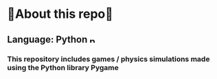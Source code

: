 # 🚨**About this repo**🚨

## Language: Python <img src="https://upload.wikimedia.org/wikipedia/commons/thumb/c/c3/Python-logo-notext.svg/768px-Python-logo-notext.svg.png" alt="python_logo" width="15"/>

### This repository includes games / physics simulations made using the Python library Pygame